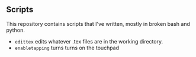## Scripts
This repository contains scripts that I've written, mostly in broken bash and python.
* `edittex` edits whatever .tex files are in the working directory.
* `enabletapping` turns turns on the touchpad
